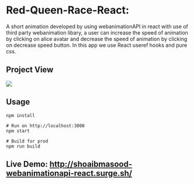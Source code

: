 # Red-Queen-Race-React:
A short animation developed by using webanimationAPI in react with use of third party  webanimation libary, a user can increase the speed of animation by clicking on alice avatar and decrease the speed of animation by clicking on decrease speed button. In this app we use React useref hooks and pure css.

## Project View
![](https://github.com/shoaibmasood/Project4a-Red-Queen-s-Race-WebAnimationAPI/blob/master/src/images/projectdemo.gif)


## Usage
```
npm install

# Run on http://localhost:3000
npm start

# Build for prod
npm run build
````
## Live Demo: http://shoaibmasood-webanimationapi-react.surge.sh/
